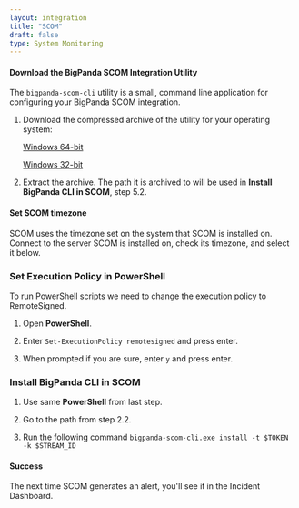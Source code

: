 ```yaml
---
layout: integration 
title: "SCOM"
draft: false
type: System Monitoring
---
```


#### Download the BigPanda SCOM Integration Utility

The `bigpanda-scom-cli` utility is a small, command line application for configuring your BigPanda SCOM integration.

1. Download the compressed archive of the utility for your operating system:

    [Windows 64-bit](https://s3.amazonaws.com/bp-golang-artifacts/bigpanda-scom-cli/master/bigpanda-scom-cli_windows_amd64.zip)

    [Windows 32-bit](https://s3.amazonaws.com/bp-golang-artifacts/bigpanda-scom-cli/master/bigpanda-scom-cli_windows_386.zip)

2. Extract the archive. The path it is archived to will be used in **Install BigPanda CLI in SCOM**, step 5.2.

<!-- section-separator -->

#### Set SCOM timezone

SCOM uses the timezone set on the system that SCOM is installed on. Connect to the server SCOM is installed on, check its timezone, and select it below.

<!-- include 'integrations/scom/scom' -->

<!-- section-separator -->

### Set Execution Policy in PowerShell

To run PowerShell scripts we need to change the execution policy to RemoteSigned.

1. Open **PowerShell**.

2. Enter `Set-ExecutionPolicy remotesigned` and press enter.

3. When prompted if you are sure, enter `y` and press enter.

<!-- section-separator -->

### Install BigPanda CLI in SCOM

1. Use same **PowerShell** from last step.

2. Go to the path from step 2.2.

3. Run the following command `bigpanda-scom-cli.exe install -t $TOKEN -k $STREAM_ID`

<!-- section-separator -->

#### Success
The next time SCOM generates an alert, you'll see it in the Incident Dashboard.

